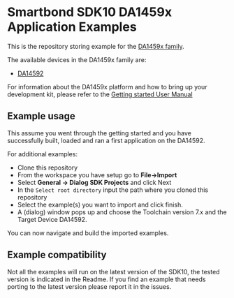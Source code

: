 # Smartbond SDK10 DA1459x Application Examples

This is the repository storing example for the [DA1459x family](https://www.renesas.com/us/en/products/wireless-connectivity/bluetooth-low-energy).

The available devices in the DA1459x family are:

- [DA14592](https://www.renesas.com/us/en/products/wireless-connectivity/bluetooth-low-energy)

For information about the DA1459x platform and how to bring up your development kit, please refer to the [Getting started User Manual](https://lpccs-docs.renesas.com/um-b-090-da1469x_getting_started/index.html)

## Example usage

This assume you went through the getting started and you have successfully built, loaded and ran a first application on the DA14592.

For additional examples:

- Clone this repository
- From the workspace you have setup go to **File->Import**
- Select **General -> Dialog SDK Projects** and click Next
- In the `Select root directory` input the path where you cloned this repository
- Select the example(s) you want to import and click finish.
- A (dialog) window pops up and choose the Toolchain version 7.x and the Target Device DA14592. 

You can now navigate and build the imported examples.

## Example compatibility

Not all the examples will run on the latest version of the SDK10, the tested version is indicated in the Readme. If you find an example that needs porting to the latest version please report it in the issues.
